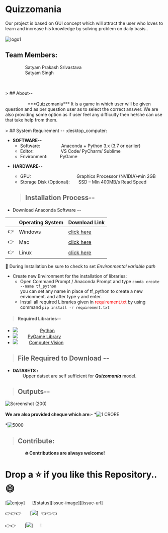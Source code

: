 # Quizzomania

Our project is based on GUI concept which will attract the user who loves to learn and increase his knowledge by solving problem on daily basis..
</br>
</br>
![logo1](https://user-images.githubusercontent.com/53908352/120226132-382e2b00-c264-11eb-97da-f346a7ab3702.png)


## Team Members: </br>
&nbsp;&nbsp;&nbsp;&nbsp;&nbsp;&nbsp;&nbsp;&nbsp;&nbsp;&nbsp;&nbsp;&nbsp;&nbsp;&nbsp;&nbsp;&nbsp;Satyam Prakash Srivastava</br>
&nbsp;&nbsp;&nbsp;&nbsp;&nbsp;&nbsp;&nbsp;&nbsp;&nbsp;&nbsp;&nbsp;&nbsp;&nbsp;&nbsp;&nbsp;&nbsp;Satyam Singh </br>

</br>
</br>
> ## About-- 
</br>
</br>
&nbsp; &nbsp; &nbsp; &nbsp; &nbsp; &nbsp; &nbsp; &nbsp; &nbsp; ***Quizzomania*** It is a game in which user will be given question and as per question  user as to select the correct answer. We are also providing some option as if user feel any difficulty then he/she can use that take help from them.
</br>
</br>
> ## System Requirement -- :desktop_computer:


 -  **SOFTWARE--**
	 &nbsp; &nbsp; &nbsp;   
	 * Software: &nbsp;&nbsp;&nbsp;&nbsp;&nbsp;&nbsp;&nbsp;&nbsp;&nbsp;&nbsp;&nbsp;&nbsp;&nbsp;&nbsp;&nbsp;&nbsp;Anaconda + Python 3.x (3.7 or earlier) 
	 * Editor: &nbsp; &nbsp; &nbsp;&nbsp; &nbsp; &nbsp;&nbsp;&nbsp;&nbsp;&nbsp;&nbsp;&nbsp;&nbsp;&nbsp;&nbsp;&nbsp; VS Code/ PyCharm/ Sublime </br>
	 * Environment: &nbsp; &nbsp; &nbsp;&nbsp; &nbsp; PyGame 
* **HARDWARE--**
	* GPU: &nbsp;&nbsp;&nbsp;&nbsp;&nbsp; &nbsp;&nbsp;&nbsp; &nbsp;&nbsp;&nbsp;&nbsp;&nbsp;&nbsp;&nbsp;&nbsp;&nbsp;&nbsp;&nbsp;&nbsp;&nbsp;&nbsp;&nbsp;&nbsp;&nbsp;&nbsp;&nbsp;&nbsp;&nbsp;&nbsp;&nbsp;&nbsp;&nbsp; Graphics Processor (NVIDIA) ̶min 2GB  
	*	Storage Disk (Optional): &nbsp;&nbsp;&nbsp;&nbsp;&nbsp;&nbsp;SSD – Min 400MB/s Read Speed	
  
  > ## Installation Process--
 * Download Anaconda Software -- 

||Operating System | Download Link  |
|--|--|--|
|:point_right:|Windows | [click here](https://docs.anaconda.com/anaconda/install/windows/)  |
|:point_right:|Mac|[click here](https://docs.anaconda.com/anaconda/install/mac-os/) |
|:point_right:|Linux | [click here](https://docs.anaconda.com/anaconda/install/linux/) |


:loudspeaker: During Installation be sure to check to set *Environmental variable path* 

* Create new Environment for the installation of libraries:
	* Open Command Prompt / Anaconda Prompt and type `conda create --name tf_python`  
	you can set any name in place of tf_python to create a new envionment. and after type `y` and enter.
	* Install all required Libraries given in <font color="red">requirement.txt</font> by using command `pip install -r requirement.txt`
	 
> #### Required Libraries--

* ![](https://img.shields.io/badge/python-v3.7-blue) &nbsp; &nbsp; &nbsp; &nbsp; &nbsp; &nbsp; &nbsp; &nbsp;&nbsp;  [Python](https://www.python.org/downloads/)
*  ![](https://img.shields.io/badge/PyGame%20Learn-v2.0.1-blue) &nbsp; &nbsp; &nbsp;&nbsp; [PyGame Library](https://pypi.org/project/pygame/)
* ![](https://img.shields.io/badge/PySimpleGUI%-v4.43.0.46-blue)    &nbsp;   &nbsp; &nbsp; &nbsp; [Computer Vision](https://pypi.org/project/PySimpleGUI/)

 
> ## File Required to Download -- 
 * **DATASETS :** </br>
	 &nbsp;  &nbsp;  &nbsp;  &nbsp; Upper datset are self sufficient for ***Quizomania*** model.  &nbsp; 
	 

> ## Outputs--
![Screenshot (200)](https://user-images.githubusercontent.com/53908352/120228270-6d3c7c80-c268-11eb-8944-d19508b93b43.png)
</br>
</br>
**We are also provided cheque which are:-**
*![1 CRORE](https://user-images.githubusercontent.com/53908352/120228491-d2906d80-c268-11eb-837e-492badeb6cb6.png)
</br></br>
*![5000](https://user-images.githubusercontent.com/53908352/120228565-04a1cf80-c269-11eb-82ea-4d63f96e3328.png)


> ## Contribute:
&nbsp; &nbsp; &nbsp;&nbsp; &nbsp; &nbsp; &nbsp; &nbsp; &nbsp;<b>:fire: Contributions are always welcome!</b>
# Drop a :star: if you like this Repository.. :smile: 
	
 
[![enjoy][enjoy-image]] &nbsp;&nbsp;&nbsp;&nbsp; [![status][issue-image]][issue-url]

[enjoy-image]: https://img.shields.io/badge/Enjoy%20this%3F-Say%20Thanks!-yellow

:point_right::point_right::point_right: &nbsp;&nbsp;&nbsp;&nbsp;&nbsp;&nbsp;[![](https://img.shields.io/badge/Satyam%20-Srivastava-orange?style=for-the-badge&logo=Coder)]&nbsp;&nbsp;:point_left::point_left::point_left:

:point_right::point_right: &nbsp;&nbsp;&nbsp;&nbsp;&nbsp;&nbsp;[![](https://img.shields.io/badge/Satyam%20-Singh-orange?style=for-the-badge&logo=Coder)]&nbsp;&nbsp;&nbsp;&nbsp;&nbsp;&nbsp;!
